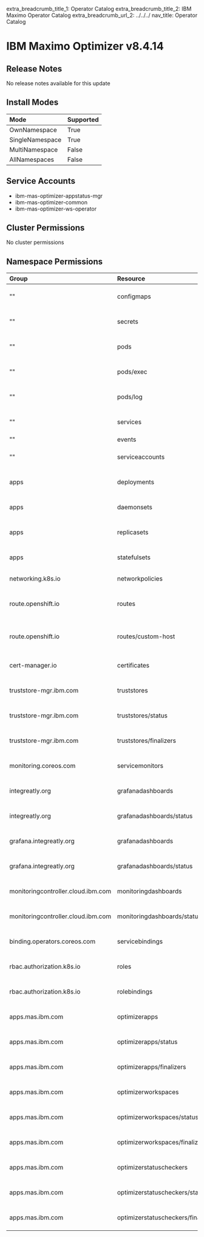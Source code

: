extra_breadcrumb_title_1: Operator Catalog
extra_breadcrumb_title_2: IBM Maximo Operator Catalog
extra_breadcrumb_url_2: ../../../
nav_title: Operator Catalog

IBM Maximo Optimizer v8.4.14
================================================================================

Release Notes
--------------------------------------------------------------------------------
No release notes available for this update


Install Modes
--------------------------------------------------------------------------------
| Mode                 | Supported |
| :------------------- | :-------- |
| OwnNamespace         | True      |
| SingleNamespace      | True      |
| MultiNamespace       | False     |
| AllNamespaces        | False     |

Service Accounts
--------------------------------------------------------------------------------
- ibm-mas-optimizer-appstatus-mgr
- ibm-mas-optimizer-common
- ibm-mas-optimizer-ws-operator

Cluster Permissions
--------------------------------------------------------------------------------
No cluster permissions

Namespace Permissions
--------------------------------------------------------------------------------
| Group                                    | Resource                                 | Verbs                                                                            |
| :--------------------------------------- | :--------------------------------------- | :------------------------------------------------------------------------------- |
| ""                                       | configmaps                               | create, delete, get, list, patch, update, watch                                  |
| ""                                       | secrets                                  | create, delete, get, list, patch, update, watch                                  |
| ""                                       | pods                                     | create, delete, get, list, patch, update, watch                                  |
| ""                                       | pods/exec                                | create, delete, get, list, patch, update, watch                                  |
| ""                                       | pods/log                                 | create, delete, get, list, patch, update, watch                                  |
| ""                                       | services                                 | create, delete, get, list, patch, update, watch                                  |
| ""                                       | events                                   | create, patch                                                                    |
| ""                                       | serviceaccounts                          | create, delete, get, list, patch, update, watch                                  |
| apps                                     | deployments                              | create, delete, get, list, patch, update, watch                                  |
| apps                                     | daemonsets                               | create, delete, get, list, patch, update, watch                                  |
| apps                                     | replicasets                              | create, delete, get, list, patch, update, watch                                  |
| apps                                     | statefulsets                             | create, delete, get, list, patch, update, watch                                  |
| networking.k8s.io                        | networkpolicies                          | create, get, list, patch, watch                                                  |
| route.openshift.io                       | routes                                   | create, delete, deletecollection, get, list, patch, update, watch                |
| route.openshift.io                       | routes/custom-host                       | create, delete, deletecollection, get, list, patch, update, watch                |
| cert-manager.io                          | certificates                             | create, delete, get, list, patch, update, watch                                  |
| truststore-mgr.ibm.com                   | truststores                              | create, delete, get, list, patch, update, watch                                  |
| truststore-mgr.ibm.com                   | truststores/status                       | create, delete, get, list, patch, update, watch                                  |
| truststore-mgr.ibm.com                   | truststores/finalizers                   | create, delete, get, list, patch, update, watch                                  |
| monitoring.coreos.com                    | servicemonitors                          | create, delete, get, list, patch, update, watch                                  |
| integreatly.org                          | grafanadashboards                        | create, delete, get, list, patch, update, watch                                  |
| integreatly.org                          | grafanadashboards/status                 | create, delete, get, list, patch, update, watch                                  |
| grafana.integreatly.org                  | grafanadashboards                        | create, delete, get, list, patch, update, watch                                  |
| grafana.integreatly.org                  | grafanadashboards/status                 | create, delete, get, list, patch, update, watch                                  |
| monitoringcontroller.cloud.ibm.com       | monitoringdashboards                     | create, delete, get, list, patch, update, watch                                  |
| monitoringcontroller.cloud.ibm.com       | monitoringdashboards/status              | create, delete, get, list, patch, update, watch                                  |
| binding.operators.coreos.com             | servicebindings                          | create, delete, get, list, patch, update, watch                                  |
| rbac.authorization.k8s.io                | roles                                    | create, delete, get, list, patch, update, watch                                  |
| rbac.authorization.k8s.io                | rolebindings                             | create, delete, get, list, patch, update, watch                                  |
| apps.mas.ibm.com                         | optimizerapps                            | create, delete, get, list, patch, update, watch                                  |
| apps.mas.ibm.com                         | optimizerapps/status                     | create, delete, get, list, patch, update, watch                                  |
| apps.mas.ibm.com                         | optimizerapps/finalizers                 | create, delete, get, list, patch, update, watch                                  |
| apps.mas.ibm.com                         | optimizerworkspaces                      | create, delete, get, list, patch, update, watch                                  |
| apps.mas.ibm.com                         | optimizerworkspaces/status               | create, delete, get, list, patch, update, watch                                  |
| apps.mas.ibm.com                         | optimizerworkspaces/finalizers           | create, delete, get, list, patch, update, watch                                  |
| apps.mas.ibm.com                         | optimizerstatuscheckers                  | create, delete, get, list, patch, update, watch                                  |
| apps.mas.ibm.com                         | optimizerstatuscheckers/status           | create, delete, get, list, patch, update, watch                                  |
| apps.mas.ibm.com                         | optimizerstatuscheckers/finalizers       | create, delete, get, list, patch, update, watch                                  |
